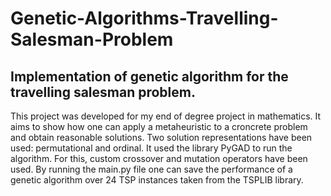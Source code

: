 # Genetic-Algorithms-Travelling-Salesman-Problem

## Implementation of genetic algorithm for the travelling salesman problem.
This project was developed for my end of degree project in mathematics. It aims to show how one can apply a metaheuristic to a croncrete problem and obtain reasonable solutions. Two solution representations have been used: permutational and ordinal. It used the library PyGAD to run the algorithm. For this, custom crossover and mutation operators have been used. By running the main.py file one can save the performance of a genetic algorithm over 24 TSP instances taken from the TSPLIB library.
